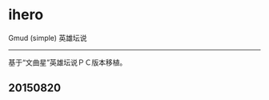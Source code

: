 # ihero
Gmud (simple) 英雄坛说

---------------------

基于“文曲星”英雄坛说ＰＣ版本移植。

20150820
----------------------
